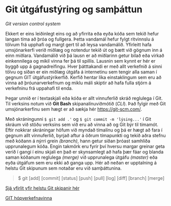 # Git útgáfustýring og samþáttun
_Git version control system_

Ekkert er eins leiðinlegt eins og að yfirrita eða eyða kóða sem tekið hefur langan tíma að þróa og fullgera. Þetta vandamál hefur fylgt ritvinnslu á tölvum frá upphafi og margt gert til að leysa vandamálið. Yfirleitt hafa umsjónarkerfi verið miðlæg og notendur tekið út og bætt við gögnum inn á einn miðlara. Vandamálið við þá lausn er að miðlarinn getur bilað eða virkað einkennilega og mikil vinna fer þá til spillis.  Lausnin sem kynnt er hér er byggð upp á gagnadreifingu. Hver þátttakandi er með allt verkefnið á sinni tölvu og síðan er ein miðlæg útgáfa á internetinu sem tengir alla saman í gegnum GIT útgáfustýrikerfið. Kerfið hentar líka einstaklingum sem eru að vinna að þróunarverkefnum og miklu máli skiptir að hafa fulla stjórn á verkefninu frá uppahafi til enda.  

Þegar unnið er í textaskjali eða kóða er allt vinnuferlið skráð reglulega í Git. Til verksins notum við **Git Bash** skipanalínuviðmótið (_CLI_). Það fylgir með Git umsjónarkerfinu sem hægt er að sækja hér https://git-scm.com/. 

Með skráningunni ``` $ git add .' ``` og ``` $ git commit -m 'lýsing...' ``` í Git skráum við stöðu verksins sem við eru að vinna að og Git býr til tímamót. Eftir nokkrar skráningar höfum við myndað tímalínu og þá er hægt að fara í gegnum allt vinnuferlið, byrjað aftur á öðrum tímapunkti og tekið aðra stefnu með kóðann á nýrri grein _(branch)_, hann getur síðan þróast samhliða upprunalegum kóða. Engin takmörk eru fyrir því hversu margar greinar geta verið í gangi í einu skjali en það er skynsamlegt að hafa þær fáar og blanda saman kóðanum reglulega _(merge)_ við upprunalega útgáfu _(master)_ eða eyða útgáfum sem eru ekki að ganga upp. Hér að neðan er upptalning á helstu Git skipunum sem notaðar eru við samþáttunina.

> $ git [add] [commit] [status] [push] [pull] [log] [diff] [branch] [merge]

[Sjá yfirlit yfir helstu Git skipanir hér](https://github.com/vefhonnun/Git-aefingaverkefni/blob/master/Lesefni/github-git-cheat-sheet.pdf)

[GIT hópverkefnavinna](Hópverkefnavinna.md)